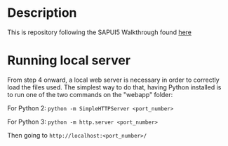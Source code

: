 # Description
This is repository following the SAPUI5 Walkthrough found [here](https://sapui5.hana.ondemand.com/#/topic/3da5f4be63264db99f2e5b04c5e853db)

# Running local server
From step 4 onward, a local web server is necessary in order to correctly load the files used. The simplest way to do that, having Python installed is to run one of the two commands on the "webapp" folder:

For Python 2: `python -m SimpleHTTPServer <port_number>`

For Python 3: `python -m http.server <port_number>`

Then going to `http://localhost:<port_number>/`